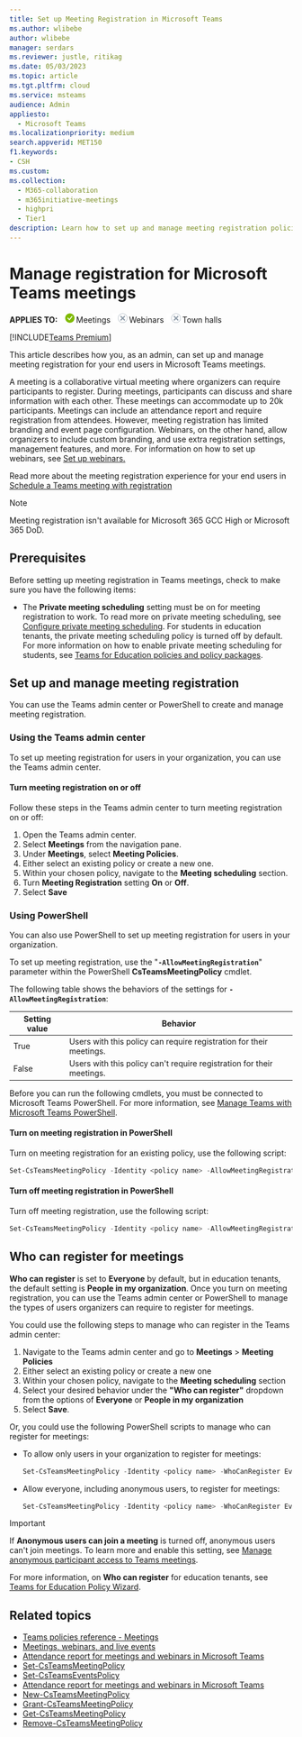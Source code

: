 ```yaml
---
title: Set up Meeting Registration in Microsoft Teams
ms.author: wlibebe
author: wlibebe
manager: serdars
ms.reviewer: justle, ritikag
ms.date: 05/03/2023
ms.topic: article
ms.tgt.pltfrm: cloud
ms.service: msteams
audience: Admin
appliesto: 
  - Microsoft Teams
ms.localizationpriority: medium
search.appverid: MET150
f1.keywords:
- CSH
ms.custom: 
ms.collection: 
  - M365-collaboration
  - m365initiative-meetings
  - highpri
  - Tier1
description: Learn how to set up and manage meeting registration policies in Teams.
---
```


# Manage registration for Microsoft Teams meetings

**APPLIES TO:** ![yes](media/yes.png)Meetings ![no](media/no.png)Webinars ![no](media/no.png)Town halls

[!INCLUDE[Teams Premium](includes/teams-premium-ecm.md)]

This article describes how you, as an admin, can set up and manage meeting registration for your end users in Microsoft Teams meetings.

A meeting is a collaborative virtual meeting where organizers can require participants to register. During meetings, participants can discuss and share information with each other. These meetings can accommodate up to 20k participants. Meetings can include an attendance report and require registration from attendees. However, meeting registration has limited branding and event page configuration. Webinars, on the other hand, allow organizers to include custom branding, and use extra registration settings, management features, and more. For information on how to set up webinars, see [Set up webinars.](set-up-webinars.md)

Read more about the meeting registration experience for your end users in [Schedule a Teams meeting with registration](https://support.microsoft.com/office/schedule-a-teams-meeting-with-registration-435b2b67-c1bd-411e-9be6-9ed1b4a9f04a)

> [!NOTE]
> Meeting registration isn't available for Microsoft 365 GCC High or Microsoft 365 DoD.

## Prerequisites

Before setting up meeting registration in Teams meetings, check to make sure you have the following items:

- The **Private meeting scheduling** setting must be on for meeting registration to work. To read more on private meeting scheduling, see [Configure private meeting scheduling](manage-who-can-schedule-meetings.md#private-meetings). For students in education tenants, the private meeting scheduling policy is turned off by default. For more information on how to enable private meeting scheduling for students, see [Teams for Education policies and policy packages](policy-packages-edu.md).

## Set up and manage meeting registration

You can use the Teams admin center or PowerShell to create and manage meeting registration.

### Using the Teams admin center

To set up meeting registration for users in your organization, you can use the Teams admin center.

#### Turn meeting registration on or off

Follow these steps in the Teams admin center to turn meeting registration on or off:

1. Open the Teams admin center.
2. Select **Meetings** from the navigation pane.
3. Under **Meetings**, select **Meeting Policies**.
4. Either select an existing policy or create a new one.
5. Within your chosen policy, navigate to the **Meeting scheduling** section.
6. Turn **Meeting Registration** setting **On** or **Off**.
7. Select **Save**

### Using PowerShell

You can also use PowerShell to set up meeting registration for users in your organization.

To set up meeting registration, use the "**`-AllowMeetingRegistration`**" parameter within the PowerShell **CsTeamsMeetingPolicy** cmdlet.

The following table shows the behaviors of the settings for **`-AllowMeetingRegistration`**:

|Setting value| Behavior|
|---------|---------------|
|True| Users with this policy can require registration for their meetings. |
|False| Users with this policy can't require registration for their meetings.|

Before you can run the following cmdlets, you must be connected to Microsoft Teams PowerShell. For more information, see [Manage Teams with Microsoft Teams PowerShell](/microsoftteams/teams-powershell-managing-teams).

#### Turn on meeting registration in PowerShell

Turn on meeting registration for an existing policy, use the following script:

  ```powershell
  Set-CsTeamsMeetingPolicy -Identity <policy name> -AllowMeetingRegistration $True
  ```

#### Turn off meeting registration in PowerShell

Turn off meeting registration, use the following script:

```powershell
Set-CsTeamsMeetingPolicy -Identity <policy name> -AllowMeetingRegistration $False 
```

## Who can register for meetings

**Who can register** is set to **Everyone** by default, but in education tenants, the default setting is **People in my organization**. Once you turn on meeting registration, you can use the Teams admin center or PowerShell to manage the types of users organizers can require to register for meetings.

You could use the following steps to manage who can register in the Teams admin center:

1. Navigate to the Teams admin center and go to **Meetings** > **Meeting Policies**
2. Either select an existing policy or create a new one
3. Within your chosen policy, navigate to the **Meeting scheduling** section
4. Select your desired behavior under the **"Who can register"** dropdown from the options of **Everyone** or **People in my organization**
5. Select **Save**.

Or, you could use the following PowerShell scripts to manage who can register for meetings:

- To allow only users in your organization to register for meetings:

  ```powershell
  Set-CsTeamsMeetingPolicy -Identity <policy name> -WhoCanRegister EveryoneInCompany
  ```

- Allow everyone, including anonymous users, to register for meetings:

  ```powershell
  Set-CsTeamsMeetingPolicy -Identity <policy name> -WhoCanRegister Everyone
  ```

> [!IMPORTANT]
> If **Anonymous users can join a meeting** is turned off, anonymous users can't join meetings. To learn more and enable this setting, see [Manage anonymous participant access to Teams meetings](anonymous-users-in-meetings.md).

For more information, on **Who can register** for education tenants, see [Teams for Education Policy Wizard](easy-policy-setup-edu.md).

## Related topics

- [Teams policies reference - Meetings](settings-policies-reference.md#meetings)
- [Meetings, webinars, and live events](quick-start-meetings-live-events.md)
- [Attendance report for meetings and webinars in Microsoft Teams](/MicrosoftTeams/teams-analytics-and-reports/meeting-attendance-report)
- [Set-CsTeamsMeetingPolicy](/powershell/module/skype/set-csteamsmeetingpolicy)
- [Set-CsTeamsEventsPolicy](/powershell/module/teams/set-csteamseventspolicy)
- [Attendance report for meetings and webinars in Microsoft Teams](/MicrosoftTeams/teams-analytics-and-reports/meeting-attendance-report)
- [New-CsTeamsMeetingPolicy](/powershell/module/skype/new-csteamsmeetingpolicy)
- [Grant-CsTeamsMeetingPolicy](/powershell/module/skype/grant-csteamsmeetingpolicy)
- [Get-CsTeamsMeetingPolicy](/powershell/module/skype/get-csteamsmeetingpolicy)
- [Remove-CsTeamsMeetingPolicy](/powershell/module/skype/remove-csteamsmeetingpolicy)
